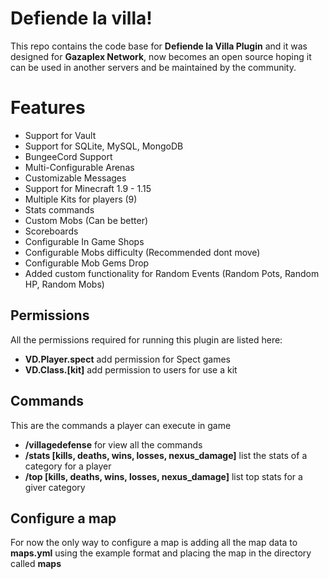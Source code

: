 # Defiende la villa!

This repo contains the code base for **Defiende la Villa Plugin** and it was designed for **Gazaplex Network**, now becomes an open source hoping it can be used in another servers and be maintained by the community.

# Features
- Support for Vault
- Support for SQLite, MySQL, MongoDB
- BungeeCord Support
- Multi-Configurable Arenas
- Customizable Messages
- Support for Minecraft 1.9 - 1.15
- Multiple Kits for players (9)
- Stats commands
- Custom Mobs (Can be better)
- Scoreboards
- Configurable In Game Shops
- Configurable Mobs difficulty (Recommended dont move)
- Configurable Mob Gems Drop
- Added custom functionality for Random Events (Random Pots, Random HP, Random Mobs)

## Permissions

All the permissions required for running this plugin are listed here:
 
 - **VD.Player.spect** add permission for Spect games
 - **VD.Class.[kit]** add permission to users for use a kit

## Commands

This are the commands a player can execute in game

- **/villagedefense** for view all the commands
- **/stats [kills, deaths, wins, losses, nexus_damage]** list the stats of a category for a player
- **/top [kills, deaths, wins, losses, nexus_damage]** list top stats for a giver category

## Configure a map
For now the only way to configure a map is adding all the map data to **maps.yml** using the example format and placing the map in the directory called **maps**

